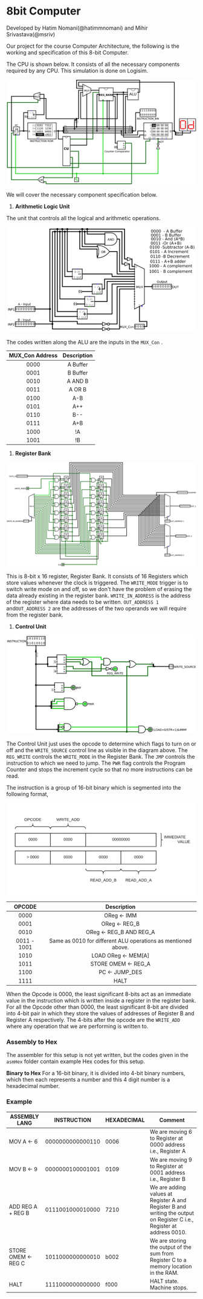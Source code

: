 

# 8bit Computer

Developed by Hatim Nomani(@hatimmnomani) and Mihir Srivastava(@msriv)

Our project for the course Computer Architecture, the following is the working and specification of this 8-bit Computer. 

The CPU is shown below. It consists of all the necessary components required by any CPU. This simulation is done on Logisim.

![CPU](CPU.png)



We will cover the necessary component specification below. 



1. **Arithmetic Logic Unit**

The unit that controls all the logical and arithmetic operations. 

![ALU](new.png)



The codes written along the ALU are the inputs in the `MUX_Con` . 



| MUX_Con Address | Description |
| :-------------: | :---------: |
|      0000       |  A Buffer   |
|      0001       |  B Buffer   |
|      0010       |   A AND B   |
|      0011       |   A OR B    |
|      0100       |     A-B     |
|      0101       |     A++     |
|      0110       |     B--     |
|      0111       |     A+B     |
|      1000       |     !A      |
|      1001       |     !B      |



1. **Register Bank**

![Register Bank](regbank.png)



This is 8-bit x 16 register, Register Bank. It consists of 16 Registers which store values whenever the clock is triggered. The `WRITE_MODE` trigger is to switch write mode on and off, so we don't have the problem of erasing the data already existing in the register bank. `WRITE_IN_ADDRESS` is the address of the register where data needs to be written. `OUT_ADDRESS 1` and`OUT_ADDRESS 2` are the addresses of the two operands we will require from the register bank.  



1. **Control Unit**

![](CU.png)



The Control Unit just uses the opcode to determine which flags to turn on or off and the `WRITE_SOURCE` control line as visible in the diagram above. The `REG_WRITE` controls the `WRITE_MODE` in the Register Bank. The `JMP` controls the instruction to which we need to jump. The `PWR` flag controls the Program Counter and stops the increment cycle so that no more instructions can be read.

The instruction is a group of 16-bit binary which is segmented into the following format, 

![](Instruction.png)

|   OPCODE    |                         Description                          |
| :---------: | :----------------------------------------------------------: |
|    0000     |                       OReg &larr; IMM                        |
|    0001     |                      OReg &larr; REG_B                       |
|    0010     |                 OReg &larr; REG_B AND REG_A                  |
| 0011 - 1001 | Same as 0010 for different ALU operations as mentioned above. |
|    1010     |                   LOAD OReg &larr; MEM[A]                    |
|    1011     |                   STORE OMEM &larr; REG_A                    |
|    1100     |                      PC &larr; JUMP_DES                      |
|    1111     |                             HALT                             |

When the Opcode is 0000, the least significant 8-bits act as an immediate value in the instruction which is written inside a register in the register bank. For all the Opcode other than 0000, the least significant 8-bit are divided into 4-bit pair in which they store the values of addresses of Register B and Register A respectively.  The 4-bits after the opcode are the `WRITE_ADD` where any operation that we are performing is written to.  

### Assembly to Hex

The assembler for this setup is not yet written, but the codes given in the `asmHex` folder contain example Hex codes for this setup.

**Binary to Hex**
For a 16-bit binary, it is divided into 4-bit binary numbers, which then each represents a number and this 4 digit number is a hexadecimal number.

### Example

| ASSEMBLY LANG           | INSTRUCTION      | HEXADECIMAL | Comment                                                      |
| ----------------------- | ---------------- | ----------- | ------------------------------------------------------------ |
| MOV A &larr; 6          | 0000000000000110 | 0006        | We are moving 6 to Register at 0000 address i.e., Register A |
| MOV B &larr; 9          | 0000000100001001 | 0109        | We are moving 9 to Register at 0001 address i.e., Register B |
| ADD REG A + REG B       | 0111001000010000 | 7210        | We are adding values at Register A and Register B and writing the output on Register C i.e., Register at address 0010. |
| STORE OMEM &larr; REG C | 1011000000000010 | b002        | We are storing the output of the sum from Register C to a memory location in the RAM. |
| HALT                    | 1111000000000000 | f000        | HALT state. Machine stops.                                   |

